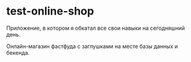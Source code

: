 # test-online-shop

Приложение, в котором я обкатал все свои навыки на сегодняшний день.

Онлайн-магазин фастфуда с заглушками на месте базы данных и бекенда.
